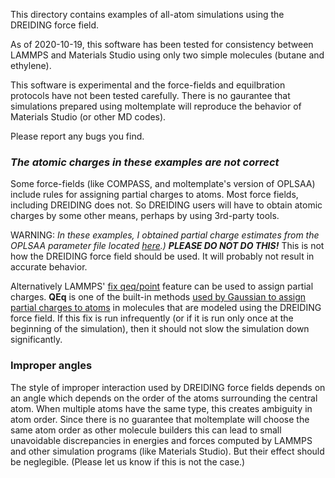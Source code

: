 This directory contains examples of all-atom simulations using the DREIDING
force field.

As of 2020-10-19, this software has been tested for consistency between LAMMPS
and Materials Studio using only two simple molecules (butane and ethylene).

This software is experimental and the force-fields and equilbration protocols
have not been tested carefully.  There is no gaurantee that simulations
prepared using moltemplate will reproduce the behavior of Materials Studio
(or other MD codes).

Please report any bugs you find.

### *The atomic charges in these examples are not correct*

Some force-fields (like COMPASS, and moltemplate's version of OPLSAA) include
rules for assigning partial charges to atoms.  Most force fields, including
DREIDING does not.  So DREIDING users will have to obtain atomic charges by
some other means, perhaps by using 3rd-party tools.

WARNING:
*In these examples, I obtained partial charge estimates
from the OPLSAA parameter file located
[here](http://dasher.wustl.edu/tinker/distribution/params/oplsaa.prm).)*
***PLEASE DO NOT DO THIS!***
This is not how the DREIDING force field should be used.
It will probably not result in accurate behavior.

Alternatively LAMMPS'
[fix qeq/point](https://lammps.sandia.gov/doc/fix_qeq.html)
feature can be used to assign partial charges.
**QEq** is one of the built-in methods
[used by Gaussian to assign partial charges to atoms](https://gaussian.com/mm/)
in molecules that are modeled using the DREIDING force field.
If this fix is run infrequently (or if it is run only once at the beginning
of the simulation), then it should not slow the simulation down significantly.

### Improper angles

The style of improper interaction used by DREIDING force fields depends on an
angle which depends on the order of the atoms surrounding the central atom.
When multiple atoms have the same type, this creates ambiguity in atom order.
Since there is no guarantee that moltemplate will choose the same atom order
as other molecule builders this can lead to small unavoidable discrepancies
in energies and forces computed by LAMMPS and other simulation programs
(like Materials Studio).  But their effect should be neglegible.
(Please let us know if this is not the case.)
